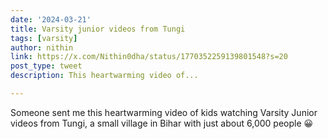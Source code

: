```yaml
---
date: '2024-03-21'
title: Varsity junior videos from Tungi
tags: [varsity]
author: nithin
link: https://x.com/Nithin0dha/status/1770352259139801548?s=20
post_type: tweet
description: This heartwarming video of...

---
```


Someone sent me this heartwarming video of kids watching Varsity Junior videos from Tungi, a small village in Bihar with just about 6,000 people 😀
